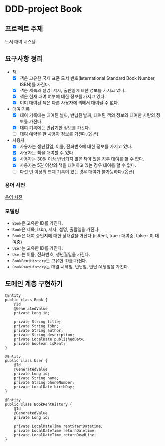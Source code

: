 # DDD-project Book

## 프로젝트 주제

도서 대여 시스템.

## 요구사항 정리

- 책
    - [x]  책은 고유한 국제 표준 도서 번호(International Standard Book Number, ISBN)를 가진다.
    - [x]  책은 제목과 설명, 저자, 출판일에 대한 정보를 가지고 있다.
    - [x]  책은 현재 대여 여부에 대한 정보를 가지고 있다.
    - [x]  이미 대여된 책은 다른 사용자에 의해서 대여될 수 없다.
- 대여 기록
    - [x]  대여 기록에는 대여된 날짜, 반납된 날짜, 대여된 책의 정보와 대여한 사람의 정보를 가진다.
    - [x]  대여 기록에는 반납기한 정보를 가진다.
    - [ ]  대여 예약을 한 사용자 정보를 가진다.(옵션)
- 사용자
    - [x]  사용자는 생년월일, 이름, 전화번호에 대한 정보를 가지고 있다.
    - [x]  사용자는 책을 대여할 수 있다.
    - [x]  사용자는 30일 이상 반납되지 않은 책이 있을 경우 대여를 할 수 없다.
    - [x]  사용자는 5권 이상의 책을 대여하고 있는 경우 대여를 할 수 없다.
    - [ ]  다섯 번 이상의 연체 기록이 있는 경우 대여가 불가능하다.(옵션)

### **용어 사전**

[용어 사전](https://www.notion.so/tram/673867edbdd84a3282b2a9cafda08b58?v=ff0b0277bc14451f8c250ed63477e589)


### **모델링**

- `Book`은 고유한 ID를 가진다.
- `Book`은 제목, Isbn, 저자, 설명, 출팔일을 가진다.
- `Book`은 대여 중인지에 대한 상태값을 가진다.(isRent, true : 대여중, false : 미 대여중)
- `User`는 고유한 ID를 가진다.
- `User`는 이름, 전화번호, 생년월일을 가진다.
- `BookRentHistory`는 고유한 ID를 가진다.
- `BookRentHistory`는 대열 시작일, 반납일, 반납 예정일을 가진다.

## 도메인 계층 구현하기


    @Entity
    public class Book {
    	@Id
    	@GeneratedValue
    	private Long id;
    
    	private String title;
    	private String Isbn;
    	private String author;
    	private String description;
    	private LocalDate publishedDate;
    	private boolean isRent;
    }

    @Entity
    public class User {
    	@Id
    	@GeneratedValue
    	private Long id;
    	private String name;
    	private String phoneNumber;
    	private LocalDate birthDay;
    }

    @Entity
    public class BookRentHistory {
    	@Id
    	@GeneratedValue
    	private Long id;
    
    	private LocalDateTime rentStartDatetime;
    	private LocalDateTime returnDatetime;
    	private LocalDateTime returnDeadLine;
    }
